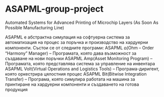 # ASAPML-group-project
Automated Systems for Advanced Printing of Microchip Layers (As Soon As Possible Manufacturing Line)

ASAPML е абстрактна симулация на софтуерна система за автоматизация на процес за поръчка и производство на хардуерни компоненти. Състои се от следните програми:
ASAPML ꭥ(Ohm – Order “Harmony” Manager) – Програмата, която дава възможност за създаване на нови поръчки
ASAPML Amp(Asset Monitoring Program) – Програмата, която представлява система за управление на инвентара
ASAPML Volt(Virtual Operations and Logistics Tools) – Програма-диригент, която оркестрира цялостния процес
ASAPML Bit(Bitwise Integration Transfer) – Програма, която симулира работата на машина за принтиране на хардуерни компоненти и създаването на готова продукция
